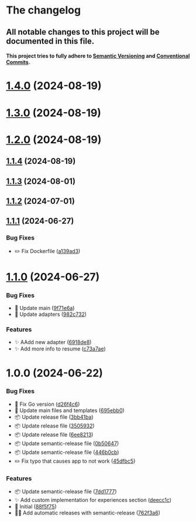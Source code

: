 # The changelog

## All notable changes to this project will be documented in this file.

#### This project tries to fully adhere to [Semantic Versioning](https://semver.org) and [Conventional Commits](https://www.conventionalcommits.org).

# [1.4.0](https://github.com/nclsbayona/resume-generator/compare/v1.3.0...v1.4.0) (2024-08-19)

# [1.3.0](https://github.com/nclsbayona/resume-generator/compare/v1.2.0...v1.3.0) (2024-08-19)

# [1.2.0](https://github.com/nclsbayona/resume-generator/compare/v1.1.4...v1.2.0) (2024-08-19)

## [1.1.4](https://github.com/nclsbayona/resume-generator/compare/v1.1.3...v1.1.4) (2024-08-19)

## [1.1.3](https://github.com/nclsbayona/resume-generator/compare/v1.1.2...v1.1.3) (2024-08-01)

## [1.1.2](https://github.com/nclsbayona/resume-generator/compare/v1.1.1...v1.1.2) (2024-07-01)

## [1.1.1](https://github.com/nclsbayona/resume-generator/compare/v1.1.0...v1.1.1) (2024-06-27)


### Bug Fixes

* :pencil2: Fix Dockerfile ([a139ad3](https://github.com/nclsbayona/resume-generator/commit/a139ad3302a45f9ae672de8e878b3bbd7dbc500f))

# [1.1.0](https://github.com/nclsbayona/resume-generator/compare/v1.0.0...v1.1.0) (2024-06-27)


### Bug Fixes

* :clown_face: Update main ([9f71e6a](https://github.com/nclsbayona/resume-generator/commit/9f71e6a5aaec9a2028e5312072c648194e819f85))
* :monocle_face: Update adapters ([982c732](https://github.com/nclsbayona/resume-generator/commit/982c7326821376b449d940a8275eed0341c1fce0))


### Features

* :sparkles: AAdd new adapter ([6918de8](https://github.com/nclsbayona/resume-generator/commit/6918de8eea500dea7b7f39b388b2849e76afa7a2))
* :sparkles: Add more info to resume ([c73a7ae](https://github.com/nclsbayona/resume-generator/commit/c73a7aea37ede267ce814e20c34746ecea6d5f6d))

# 1.0.0 (2024-06-22)


### Bug Fixes

* :bug: Fix Go version ([d26f4c6](https://github.com/nclsbayona/resume-generator/commit/d26f4c6a27336b0debf7bd29376fcd4818d4cb58))
* :construction: Update main files and templates ([695ebb0](https://github.com/nclsbayona/resume-generator/commit/695ebb0cf7c6578548a0584ada5c4fa66a39c322))
* :package: Update release file ([3bb41ba](https://github.com/nclsbayona/resume-generator/commit/3bb41bafbf0c0a0fc7a1779a08ac4218b2d7074b))
* :package: Update release file ([3505932](https://github.com/nclsbayona/resume-generator/commit/35059324bbb6de3e8bede0579c8c34eecded86ee))
* :package: Update release file ([6ee8213](https://github.com/nclsbayona/resume-generator/commit/6ee8213e344d4ed116d822fd8ea26c641f61c088))
* :package: Update semantic-release file ([0b50647](https://github.com/nclsbayona/resume-generator/commit/0b506478aca7603d9ae557e2f1e709634d20a1b3))
* :package: Update semantic-release file ([446b0cb](https://github.com/nclsbayona/resume-generator/commit/446b0cb50b2b5b16e4cf4bae8bdcb1828cd5a530))
* :pencil2: Fix typo that causes app to not work ([45dfbc5](https://github.com/nclsbayona/resume-generator/commit/45dfbc52d1136320ddfc1d1867b95e41bf0cde57))


### Features

* :package: Update semantic-release file ([7dd1777](https://github.com/nclsbayona/resume-generator/commit/7dd1777ff8a5bd751872e285b74aa3efdda77247))
* :sparkles: Add custom implementation for experiences section ([deecc1c](https://github.com/nclsbayona/resume-generator/commit/deecc1c971f57787635932896ac210f5d47e5eca))
* :tada: Initial ([88f5f75](https://github.com/nclsbayona/resume-generator/commit/88f5f757877807db42749417b0501315b6c8213c))
* :technologist: Add automatic releases with semantic-release ([762f3a6](https://github.com/nclsbayona/resume-generator/commit/762f3a63c8a5b2d4fcf2cea4b9e765bb68674ee7))

